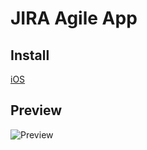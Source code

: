 # JIRA Agile App

## Install

[iOS](https://itunes.apple.com/cn/app/jira-agile/id1244515211)


## Preview

![Preview](./preview,gif)